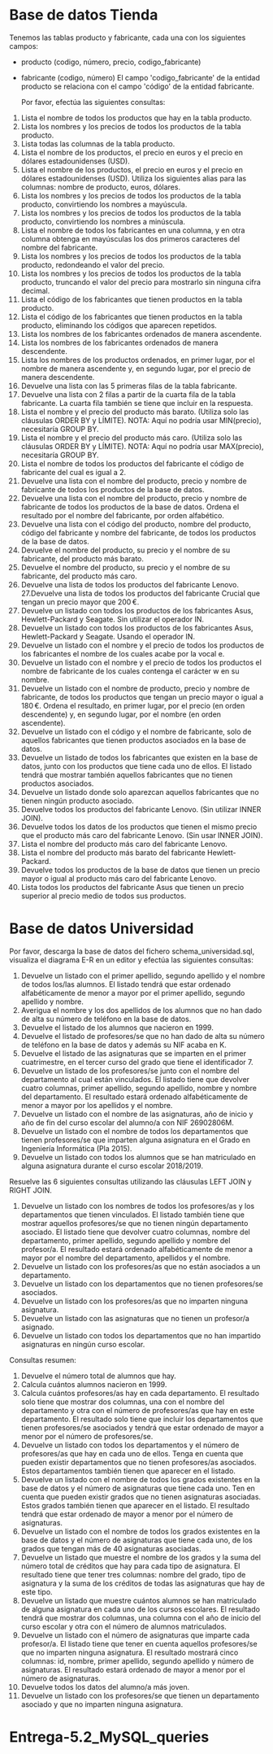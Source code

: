 # Base de datos Tienda

Tenemos las tablas producto y fabricante, cada una con los siguientes campos:

- producto (codigo, número, precio, codigo_fabricante)
- fabricante (codigo, número)
  El campo 'codigo_fabricante' de la entidad producto se relaciona con el campo 'código' de la entidad fabricante.

  Por favor, efectúa las siguientes consultas:

1. Lista el nombre de todos los productos que hay en la tabla producto.
2. Lista los nombres y los precios de todos los productos de la tabla producto.
3. Lista todas las columnas de la tabla producto.
4. Lista el nombre de los productos, el precio en euros y el precio en dólares estadounidenses (USD).
5. Lista el nombre de los productos, el precio en euros y el precio en dólares estadounidenses (USD). Utiliza los siguientes alias para las columnas: nombre de producto, euros, dólares.
6. Lista los nombres y los precios de todos los productos de la tabla producto, convirtiendo los nombres a mayúscula.
7. Lista los nombres y los precios de todos los productos de la tabla producto, convirtiendo los nombres a minúscula.
8. Lista el nombre de todos los fabricantes en una columna, y en otra columna obtenga en mayúsculas los dos primeros caracteres del nombre del fabricante.
9. Lista los nombres y los precios de todos los productos de la tabla producto, redondeando el valor del precio.
10. Lista los nombres y los precios de todos los productos de la tabla producto, truncando el valor del precio para mostrarlo sin ninguna cifra decimal.
11. Lista el código de los fabricantes que tienen productos en la tabla producto.
12. Lista el código de los fabricantes que tienen productos en la tabla producto, eliminando los códigos que aparecen repetidos.
13. Lista los nombres de los fabricantes ordenados de manera ascendente.
14. Lista los nombres de los fabricantes ordenados de manera descendente.
15. Lista los nombres de los productos ordenados, en primer lugar, por el nombre de manera ascendente y, en segundo lugar, por el precio de manera descendente.
16. Devuelve una lista con las 5 primeras filas de la tabla fabricante.
17. Devuelve una lista con 2 filas a partir de la cuarta fila de la tabla fabricante. La cuarta fila también se tiene que incluir en la respuesta.
18. Lista el nombre y el precio del producto más barato. (Utiliza solo las cláusulas ORDER BY y LÍMITE). NOTA: Aquí no podría usar MIN(precio), necesitaría GROUP BY.
19. Lista el nombre y el precio del producto más caro. (Utiliza solo las cláusulas ORDER BY y LÍMITE). NOTA: Aquí no podría usar MAX(precio), necesitaría GROUP BY.
20. Lista el nombre de todos los productos del fabricante el código de fabricante del cual es igual a 2.
21. Devuelve una lista con el nombre del producto, precio y nombre de fabricante de todos los productos de la base de datos.
22. Devuelve una lista con el nombre del producto, precio y nombre de fabricante de todos los productos de la base de datos. Ordena el resultado por el nombre del fabricante, por orden alfabético.
23. Devuelve una lista con el código del producto, nombre del producto, código del fabricante y nombre del fabricante, de todos los productos de la base de datos.
24. Devuelve el nombre del producto, su precio y el nombre de su fabricante, del producto más barato.
25. Devuelve el nombre del producto, su precio y el nombre de su fabricante, del producto más caro.
26. Devuelve una lista de todos los productos del fabricante Lenovo.
    27.Devuelve una lista de todos los productos del fabricante Crucial que tengan un precio mayor que 200 €.
27. Devuelve un listado con todos los productos de los fabricantes Asus, Hewlett-Packard y Seagate. Sin utilizar el operador IN.
28. Devuelve un listado con todos los productos de los fabricantes Asus, Hewlett-Packard y Seagate. Usando el operador IN.
29. Devuelve un listado con el nombre y el precio de todos los productos de los fabricantes el nombre de los cuales acabe por la vocal e.
30. Devuelve un listado con el nombre y el precio de todos los productos el nombre de fabricante de los cuales contenga el carácter w en su nombre.
31. Devuelve un listado con el nombre de producto, precio y nombre de fabricante, de todos los productos que tengan un precio mayor o igual a 180 €. Ordena el resultado, en primer lugar, por el precio (en orden descendente) y, en segundo lugar, por el nombre (en orden ascendente).
32. Devuelve un listado con el código y el nombre de fabricante, solo de aquellos fabricantes que tienen productos asociados en la base de datos.
33. Devuelve un listado de todos los fabricantes que existen en la base de datos, junto con los productos que tiene cada uno de ellos. El listado tendrá que mostrar también aquellos fabricantes que no tienen productos asociados.
34. Devuelve un listado donde solo aparezcan aquellos fabricantes que no tienen ningún producto asociado.
35. Devuelve todos los productos del fabricante Lenovo. (Sin utilizar INNER JOIN).
36. Devuelve todos los datos de los productos que tienen el mismo precio que el producto más caro del fabricante Lenovo. (Sin usar INNER JOIN).
37. Lista el nombre del producto más caro del fabricante Lenovo.
38. Lista el nombre del producto más barato del fabricante Hewlett-Packard.
39. Devuelve todos los productos de la base de datos que tienen un precio mayor o igual al producto más caro del fabricante Lenovo.
40. Lista todos los productos del fabricante Asus que tienen un precio superior al precio medio de todos sus productos.

# Base de datos Universidad

Por favor, descarga la base de datos del fichero schema_universidad.sql, visualiza el diagrama E-R en un editor y efectúa las siguientes consultas:

1. Devuelve un listado con el primer apellido, segundo apellido y el nombre de todos los/las alumnos. El listado tendrá que estar ordenado alfabéticamente de menor a mayor por el primer apellido, segundo apellido y nombre.
2. Averigua el nombre y los dos apellidos de los alumnos que no han dado de alta su número de teléfono en la base de datos.
3. Devuelve el listado de los alumnos que nacieron en 1999.
4. Devuelve el listado de profesores/se que no han dado de alta su número de teléfono en la base de datos y además su NIF acaba en K.
5. Devuelve el listado de las asignaturas que se imparten en el primer cuatrimestre, en el tercer curso del grado que tiene el identificador 7.
6. Devuelve un listado de los profesores/se junto con el nombre del departamento al cual están vinculados. El listado tiene que devolver cuatro columnas, primer apellido, segundo apellido, nombre y nombre del departamento. El resultado estará ordenado alfabéticamente de menor a mayor por los apellidos y el nombre.
7. Devuelve un listado con el nombre de las asignaturas, año de inicio y año de fin del curso escolar del alumno/a con NIF 26902806M.
8. Devuelve un listado con el nombre de todos los departamentos que tienen profesores/se que imparten alguna asignatura en el Grado en Ingeniería Informática (Pla 2015).
9. Devuelve un listado con todos los alumnos que se han matriculado en alguna asignatura durante el curso escolar 2018/2019.

Resuelve las 6 siguientes consultas utilizando las cláusulas LEFT JOIN y RIGHT JOIN.

1. Devuelve un listado con los nombres de todos los profesores/as y los departamentos que tienen vinculados. El listado también tiene que mostrar aquellos profesores/se que no tienen ningún departamento asociado. El listado tiene que devolver cuatro columnas, nombre del departamento, primer apellido, segundo apellido y nombre del profesor/a. El resultado estará ordenado alfabéticamente de menor a mayor por el nombre del departamento, apellidos y el nombre.
2. Devuelve un listado con los profesores/as que no están asociados a un departamento.
3. Devuelve un listado con los departamentos que no tienen profesores/se asociados.
4. Devuelve un listado con los profesores/as que no imparten ninguna asignatura.
5. Devuelve un listado con las asignaturas que no tienen un profesor/a asignado.
6. Devuelve un listado con todos los departamentos que no han impartido asignaturas en ningún curso escolar.

Consultas resumen:

1. Devuelve el número total de alumnos que hay.
2. Calcula cuántos alumnos nacieron en 1999.
3. Calcula cuántos profesores/as hay en cada departamento. El resultado solo tiene que mostrar dos columnas, una con el nombre del departamento y otra con el número de profesores/as que hay en este departamento. El resultado solo tiene que incluir los departamentos que tienen profesores/se asociados y tendrá que estar ordenado de mayor a menor por el número de profesores/se.
4. Devuelve un listado con todos los departamentos y el número de profesores/as que hay en cada uno de ellos. Tenga en cuenta que pueden existir departamentos que no tienen profesores/as asociados. Estos departamentos también tienen que aparecer en el listado.
5. Devuelve un listado con el nombre de todos los grados existentes en la base de datos y el número de asignaturas que tiene cada uno. Ten en cuenta que pueden existir grados que no tienen asignaturas asociadas. Estos grados también tienen que aparecer en el listado. El resultado tendrá que estar ordenado de mayor a menor por el número de asignaturas.
6. Devuelve un listado con el nombre de todos los grados existentes en la base de datos y el número de asignaturas que tiene cada uno, de los grados que tengan más de 40 asignaturas asociadas.
7. Devuelve un listado que muestre el nombre de los grados y la suma del número total de créditos que hay para cada tipo de asignatura. El resultado tiene que tener tres columnas: nombre del grado, tipo de asignatura y la suma de los créditos de todas las asignaturas que hay de este tipo.
8. Devuelve un listado que muestre cuántos alumnos se han matriculado de alguna asignatura en cada uno de los cursos escolares. El resultado tendrá que mostrar dos columnas, una columna con el año de inicio del curso escolar y otra con el número de alumnos matriculados.
9. Devuelve un listado con el número de asignaturas que imparte cada profesor/a. El listado tiene que tener en cuenta aquellos profesores/se que no imparten ninguna asignatura. El resultado mostrará cinco columnas: id, nombre, primer apellido, segundo apellido y número de asignaturas. El resultado estará ordenado de mayor a menor por el número de asignaturas.
10. Devuelve todos los datos del alumno/a más joven.
11. Devuelve un listado con los profesores/se que tienen un departamento asociado y que no imparten ninguna asignatura.
# Entrega-5.2_MySQL_queries
